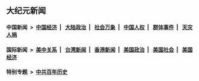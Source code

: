 ## 大纪元新闻

#### 中国新闻 &nbsp;>&nbsp; [中国经济](indexes/ncid283/README.md?11161245) &nbsp;| &nbsp; [大陆政治](indexes/ncid277/README.md?11161245) &nbsp;| &nbsp; [社会万象](indexes/ncid282/README.md?11161245) &nbsp;| &nbsp; [中国人权](indexes/ncid278/README.md?11161245) &nbsp;| &nbsp; [群体事件](indexes/ncid279/README.md?11161245) &nbsp;| &nbsp; [天灾人祸](indexes/ncid280/README.md?11161245)

#### 国际新闻 &nbsp;>&nbsp; [美中关系](indexes/nf1412576/README.md?11161245) &nbsp;| &nbsp; [台湾新闻](indexes/ncid1349361/README.md?11161245) &nbsp;| &nbsp; [香港新闻](indexes/ncid1349362/README.md?11161245) &nbsp;| &nbsp; [美国政治](indexes/ncid1078159/README.md?11161245) &nbsp;| &nbsp; [美国社会](indexes/ncid1078160/README.md?11161245) &nbsp;| &nbsp; [美国经济](indexes/ncid1078158/README.md?11161245)

#### 特别专题 &nbsp;>&nbsp; [中共百年历史](https://github.com/epoch-news/epoch-special/blob/master/README.md?11161245)  
